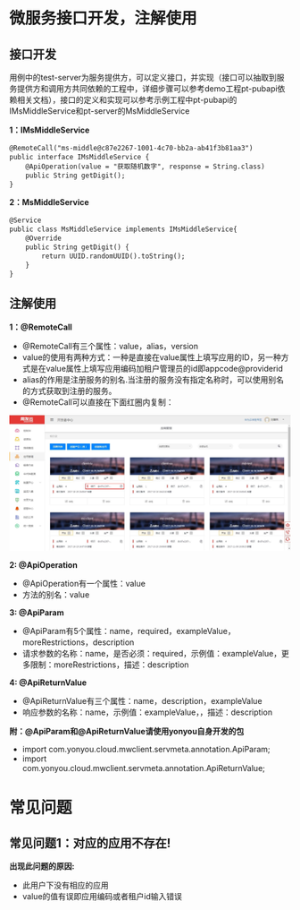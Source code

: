 # 微服务接口开发，注解使用
## 接口开发
用例中的test-server为服务提供方，可以定义接口，并实现（接口可以抽取到服务提供方和调用方共同依赖的工程中，详细步骤可以参考demo工程pt-pubapi依赖相关文档），接口的定义和实现可以参考示例工程中pt-pubapi的IMsMiddleService和pt-server的MsMiddleService

**1：IMsMiddleService**

```
@RemoteCall("ms-middle@c87e2267-1001-4c70-bb2a-ab41f3b81aa3")
public interface IMsMiddleService {
    @ApiOperation(value = "获取随机数字", response = String.class)
    public String getDigit();
}

```

**2：MsMiddleService**

```
@Service
public class MsMiddleService implements IMsMiddleService{
    @Override
    public String getDigit() {
        return UUID.randomUUID().toString();
    }
}
```

## 注解使用

**1：@RemoteCall**

- @RemoteCall有三个属性：value，alias，version
- value的使用有两种方式：一种是直接在value属性上填写应用的ID，另一种方式是在value属性上填写应用编码加租户管理员的id即appcode@providerid
- alias的作用是注册服务的别名.当注册的服务没有指定名称时，可以使用别名的方式获取到注册的服务。
- @RemoteCall可以直接在下面红圈内复制：

![](biaoshi.jpg)

**2: @ApiOperation**

- @ApiOperation有一个属性：value
- 方法的别名：value

**3: @ApiParam**

- @ApiParam有5个属性：name，required，exampleValue，moreRestrictions，description
- 请求参数的名称：name，是否必须：required，示例值：exampleValue，更多限制：moreRestrictions，描述：description

**4: @ApiReturnValue**

- @ApiReturnValue有三个属性：name，description，exampleValue
- 响应参数的名称：name，示例值：exampleValue，，描述：description

**附：@ApiParam和@ApiReturnValue请使用yonyou自身开发的包**

- import com.yonyou.cloud.mwclient.servmeta.annotation.ApiParam;
- import com.yonyou.cloud.mwclient.servmeta.annotation.ApiReturnValue;

# 常见问题

## 常见问题1：对应的应用不存在! 

**出现此问题的原因:**

- 此用户下没有相应的应用
- value的值有误即应用编码或者租户id输入错误
